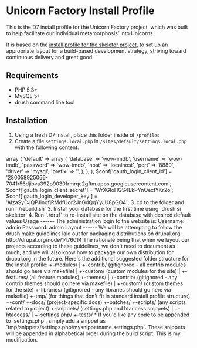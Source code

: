 Unicorn Factory Install Profile
===========================

This is the D7 install profile for the Unicorn Factory project, which
was built to help facilitate our individual metamorphosis’ into Unicorns.

It is based on the [install profile for the skeletor project](https://github.com/myplanetdigital/drupal-skeletor), to set up an
appropriate layout for a build-based development strategy, striving
toward continuous delivery and great good.

Requirements
------
* PHP 5.3+
* MySQL 5+
* drush command line tool

Installation
------

1. Using a fresh D7 install, place this folder inside of `/profiles`
2. Create a file `settings.local.php` in `/sites/default/settings.local.php` with the following content:

  <?php
  $databases = array (
    'default' => 
    array (
      'default' => 
      array (
        'database' => 'wow-imdb',
        'username' => 'wow-imdb',
        'password' => 'wow-imdb',
        'host' => 'localhost',
        'port' => '8889',
        'driver' => 'mysql',
        'prefix' => '',
      ),
    ),
  );

  $conf['gauth_login_client_id'] = '280058925066-7041r56djibva392p9030frmrqc2gftm.apps.googleusercontent.com';
  $conf['gauth_login_client_secret'] = 'WrXGloHGS4EkPYnOextYKr2o';
  $conf['gauth_login_developer_key'] = 'AIzaSyCJQPJinqfjRMdfUor2JnGdQqYyJU8pGO4';

3. cd to the folder and run `./rebuild.sh`
3. Install your database for the first time using `drush si skeletor`
4. Run `./druf` to re-install site on the database with desired default values

Usage
------

The administration login to the website is:

  Username: admin
  Password: admin

Layout
------

We will be attempting to follow the drush make guidelines laid out for
packaging distributions on drupal.org:

http://drupal.org/node/1476014

The rationale being that when we layout our projects according to these
guidelines, we don't need to document as much, and we will also know how
to package our own distribution for drupal.org in the future.

Here's the additional suggested folder structure for the install profile:

    +-modules/
    | +-contrib/  (gitignored - all contrib modules should go here via makefile)
    | +-custom/   (custom modules for the site)
    | +-features/ (all feature modules)
    +-themes/
    | +-contrib/  (gitignored - any contrib themes should go here via makefile)
    | +-custom/   (custom themes for the site)
    +-libraries/  (gitignored - any libraries should go here via makefile)
    +-tmp/        (for things that don't fit in standard install profile structure)
      +-conf/
      +-docs/     (project-specific docs)
      +-patches/
      +-scripts/  (any scripts related to project)
      +-snippets/ (settings.php and htaccess snippets)
      | +-htaccess/
      | +-settings.php/
      +-tests/

* If you'd like any code to be appended to `settings.php`, simply add a
snippet as `tmp/snippets/settings.php/mysnippetname.settings.php`. These
snippets will be appended in alphabetical order during the build script.
This is my modification.
